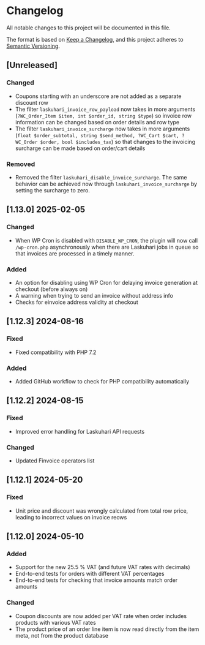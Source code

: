 # Changelog

All notable changes to this project will be documented in this file.

The format is based on [Keep a Changelog](https://keepachangelog.com/en/1.1.0/),
and this project adheres to [Semantic Versioning](https://semver.org/spec/v2.0.0.html).

## [Unreleased]

### Changed

- Coupons starting with an underscore are not added as a separate discount row
- The filter `laskuhari_invoice_row_payload` now takes in more arguments (`?WC_Order_Item $item, int $order_id, string $type`) so invoice row information can be changed based on order details and row type
- The filter `laskuhari_invoice_surcharge` now takes in more arguments (`float $order_subtotal, string $send_method, ?WC_Cart $cart, ?WC_Order $order, bool $includes_tax`) so that changes to the invoicing surcharge can be made based on order/cart details

### Removed

- Removed the filter `laskuhari_disable_invoice_surcharge`. The same behavior can be achieved now through `laskuhari_invoice_surcharge` by setting the surcharge to zero.

## [1.13.0] 2025-02-05

### Changed

- When WP Cron is disabled with `DISABLE_WP_CRON`, the plugin will now call `/wp-cron.php` asynchronously when there are Laskuhari jobs in queue so that invoices are processed in a timely manner.

### Added

- An option for disabling using WP Cron for delaying invoice generation at checkout (before always on)
- A warning when trying to send an invoice without address info
- Checks for einvoice address validity at checkout

## [1.12.3] 2024-08-16

### Fixed

- Fixed compatibility with PHP 7.2

### Added

- Added GitHub workflow to check for PHP compatibility automatically

## [1.12.2] 2024-08-15

### Fixed

- Improved error handling for Laskuhari API requests

### Changed

- Updated Finvoice operators list

## [1.12.1] 2024-05-20

### Fixed

- Unit price and discount was wrongly calculated from total row price, leading to incorrect values on invoice reows

## [1.12.0] 2024-05-10

### Added

- Support for the new 25.5 % VAT (and future VAT rates with decimals)
- End-to-end tests for orders with different VAT percentages
- End-to-end tests for checking that invoice amounts match order amounts

### Changed

- Coupon discounts are now added per VAT rate when order includes products with various VAT rates
- The product price of an order line item is now read directly from the item meta, not from the product database
